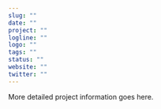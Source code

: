 ```yaml
---
slug: ""
date: ""
project: ""
logline: ""
logo: ""
tags: ""
status: ""
website: ""
twitter: ""
---
```


More detailed project information goes here.

